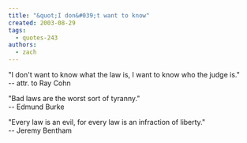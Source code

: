 ```yaml
---
title: "&quot;I don&#039;t want to know"
created: 2003-08-29
tags: 
  - quotes-243
authors: 
  - zach
---
```


"I don't want to know what the law is, I want to know who the judge is."  
\-- attr. to Ray Cohn  
  
"Bad laws are the worst sort of tyranny."  
\-- Edmund Burke  
  
"Every law is an evil, for every law is an infraction of liberty."  
\-- Jeremy Bentham

